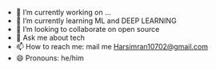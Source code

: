- 🔭 I’m currently working on ...
- 🌱 I’m currently learning ML and DEEP LEARNING 
- 👯 I’m looking to collaborate on open source
- 💬 Ask me about tech
- 📫 How to reach me: mail me Harsimran10702@gmail.com
- 😄 Pronouns: he/him

